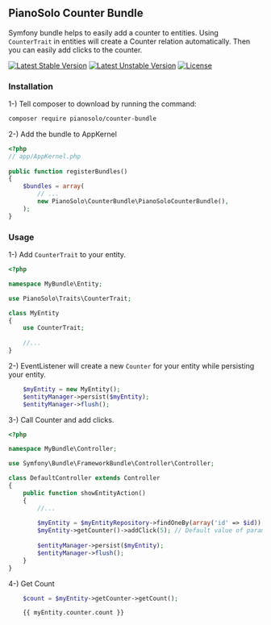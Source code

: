 ## PianoSolo Counter Bundle

Symfony bundle helps to easily add a counter to entities. Using `CounterTrait` in entities will create a Counter
relation automatically. Then you can easily add clicks to the counter.

[![Latest Stable Version](https://poser.pugx.org/pianosolo/counter-bundle/v/stable)](https://packagist.org/packages/pianosolo/counter-bundle)
[![Latest Unstable Version](https://poser.pugx.org/pianosolo/counter-bundle/v/unstable)](https://packagist.org/packages/pianosolo/counter-bundle)
[![License](https://poser.pugx.org/pianosolo/counter-bundle/license)](https://packagist.org/packages/pianosolo/counter-bundle)

### Installation 

1-) Tell composer to download by running the command:

```bash
composer require pianosolo/counter-bundle
```
 
2-) Add the bundle to AppKernel

```php
<?php
// app/AppKernel.php
	
public function registerBundles()
{
    $bundles = array(
        // ...
        new PianoSolo\CounterBundle\PianoSoloCounterBundle(),
    );
}
```

### Usage

1-) Add `CounterTrait` to your entity.

```php
<?php

namespace MyBundle\Entity;

use PianoSolo\Traits\CounterTrait;

class MyEntity
{
    use CounterTrait;
    
    //...
}

```
2-) EventListener will create a new `Counter` for your entity while persisting your entity.
```php
    $myEntity = new MyEntity();
    $entityManager->persist($myEntity);
    $entityManager->flush();
```

3-) Call Counter and add clicks.

```php
<?php

namespace MyBundle\Controller;

use Symfony\Bundle\FrameworkBundle\Controller\Controller;

class DefaultController extends Controller
{
    public function showEntityAction()
    {
        //...
        
        $myEntity = $myEntityRepository->findOneBy(array('id' => $id));
        $myEntity->getCounter()->addClick(5); // Default value of parameter is 1
        
        $entityManager->persist($myEntity);
        $entityManager->flush();
    }
}

```

4-) Get Count
```php
    $count = $myEntity->getCounter->getCount();
```

```twig
    {{ myEntity.counter.count }}
```


